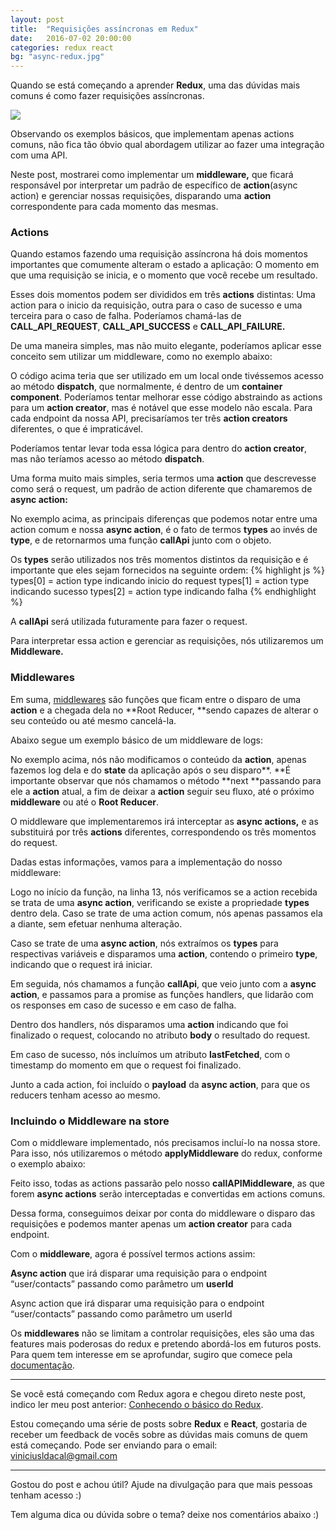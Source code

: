 ```yaml
---
layout: post
title:  "Requisições assíncronas em Redux"
date:   2016-07-02 20:00:00
categories: redux react
bg: "async-redux.jpg"
---
```

Quando se está começando a aprender **Redux**, uma das dúvidas mais comuns é
como fazer requisições assíncronas.

![](https://d262ilb51hltx0.cloudfront.net/max/800/1*ecCWySugfp5sfmR3WW_1yw.jpeg)

Observando os exemplos básicos, que implementam apenas actions comuns, não fica
tão óbvio qual abordagem utilizar ao fazer uma integração com uma API.

Neste post, mostrarei como implementar um **middleware,** que ficará responsável
por interpretar um padrão de específico de **action**(async action) e gerenciar
nossas requisições, disparando uma **action** correspondente para cada momento
das mesmas.

### Actions

Quando estamos fazendo uma requisição assíncrona há dois momentos importantes
que comumente alteram o estado a aplicação: O momento em que uma requisição se
inicia, e o momento que você recebe um resultado.

Esses dois momentos podem ser divididos em três **actions** distintas: Uma
action para o inicio da requisição, outra para o caso de sucesso e uma terceira
para o caso de falha. Poderíamos chamá-las de **CALL_API_REQUEST**,
**CALL_API_SUCCESS** e **CALL_API_FAILURE.**

De uma maneira simples, mas não muito elegante, poderíamos aplicar esse conceito
sem utilizar um middleware, como no exemplo abaixo:

O código acima teria que ser utilizado em um local onde tivéssemos acesso ao
método **dispatch**, que normalmente, é dentro de um **container component**.
Poderíamos tentar melhorar esse código abstraindo as actions para um **action
creator**, mas é notável que esse modelo não escala. Para cada endpoint da nossa
API, precisaríamos ter três **action creators** diferentes, o que é
impraticável.

Poderíamos tentar levar toda essa lógica para dentro do **action creator**, mas
não teríamos acesso ao método **dispatch**.

Uma forma muito mais simples, seria termos uma **action** que descrevesse como
será o request, um padrão de action diferente que chamaremos de **async
action:**

No exemplo acima, as principais diferenças que podemos notar entre uma action
comum e nossa **async action**, é o fato de termos **types** ao invés de
**type**, e de retornarmos uma função **callApi** junto com o objeto.

Os **types** serão utilizados nos três momentos distintos da requisição e é
importante que eles sejam fornecidos na seguinte ordem:
{% highlight js %}
types[0] = action type indicando inicio do request
types[1] = action type indicando sucesso
types[2] = action type indicando falha
{% endhighlight %}

A **callApi** será utilizada futuramente para fazer o request.

Para interpretar essa action e gerenciar as requisições, nós utilizaremos um
**Middleware.**

### Middlewares

Em suma, [middlewares](http://redux.js.org/docs/advanced/Middleware.html) são
funções que ficam entre o disparo de uma **action** e a chegada dela no **Root
Reducer, **sendo capazes de alterar o seu conteúdo ou até mesmo cancelá-la.

Abaixo segue um exemplo básico de um middleware de logs:

No exemplo acima, nós não modificamos o conteúdo da **action**, apenas fazemos
log dela e do **state** da aplicação após o seu disparo**. **É importante
observar que nós chamamos o método **next **passando para ele a **action**
atual, a fim de deixar a **action** seguir seu fluxo, até o próximo
**middleware** ou até o **Root Reducer**.

O middleware que implementaremos irá interceptar as **async actions,** e as
substituirá por três **actions** diferentes, correspondendo os três momentos do
request.

Dadas estas informações, vamos para a implementação do nosso middleware:

Logo no início da função, na linha 13, nós verificamos se a action recebida se
trata de uma **async action**, verificando se existe a propriedade **types**
dentro dela. Caso se trate de uma action comum, nós apenas passamos ela a
diante, sem efetuar nenhuma alteração.

Caso se trate de uma **async action**, nós extraímos os **types** para
respectivas variáveis e disparamos uma **action**, contendo o primeiro **type**,
indicando que o request irá iniciar.

Em seguida, nós chamamos a função **callApi**, que veio junto com a **async
action**, e passamos para a promise as funções handlers, que lidarão com os
responses em caso de sucesso e em caso de falha.

Dentro dos handlers, nós disparamos uma **action** indicando que foi finalizado
o request, colocando no atributo **body** o resultado do request.

Em caso de sucesso, nós incluímos um atributo **lastFetched**, com o timestamp
do momento em que o request foi finalizado.

Junto a cada action, foi incluído o **payload** da **async action**, para que os
reducers tenham acesso ao mesmo.

### Incluindo o Middleware na store

Com o middleware implementado, nós precisamos incluí-lo na nossa store. Para
isso, nós utilizaremos o método **applyMiddleware** do redux, conforme o exemplo
abaixo:

Feito isso, todas as actions passarão pelo nosso **callAPIMiddleware**, as que
forem **async actions** serão interceptadas e convertidas em actions comuns.

Dessa forma, conseguimos deixar por conta do middleware o disparo das
requisições e podemos manter apenas um **action creator** para cada endpoint.

Com o **middleware**, agora é possível termos actions assim:

<span class="figcaption_hack">**Async action** que irá disparar uma requisição para o endpoint “user/contacts”
passando como parâmetro um **userId**</span>

Async action que irá disparar uma requisição para o endpoint “user/contacts”
passando como parâmetro um userId

Os **middlewares** não se limitam a controlar requisições, eles são uma das
features mais poderosas do redux e pretendo abordá-los em futuros posts. Para
quem tem interesse em se aprofundar, sugiro que comece pela
[documentação](http://redux.js.org/docs/advanced/Middleware.html).

*****

Se você está começando com Redux agora e chegou direto neste post, indico ler
meu post anterior: [Conhecendo o básico do
Redux](https://medium.com/coderockr-way/conhecendo-o-bÃ¡sico-do-redux-7315bcf09cef#.fdvpjz4g3).

Estou começando uma série de posts sobre **Redux** e **React**, gostaria de
receber um feedback de vocês sobre as dúvidas mais comuns de quem está
começando. Pode ser enviando para o email:
[viniciusldacal@gmail.com](mailto:viniciusldacal@gmail.com)


*****

Gostou do post e achou útil? Ajude na divulgação para que mais pessoas tenham acesso :)

Tem alguma dica ou dúvida sobre o tema? deixe nos comentários abaixo :)

